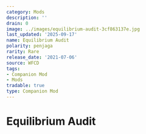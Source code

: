 ```yaml
---
category: Mods
description: ''
drain: 0
image: ../images/equilibrium-audit-3cf863137e.jpg
last_updated: '2025-09-17'
name: Equilibrium Audit
polarity: penjaga
rarity: Rare
release_date: '2021-07-06'
source: WFCD
tags:
- Companion Mod
- Mods
tradable: true
type: Companion Mod
---
```


# Equilibrium Audit

